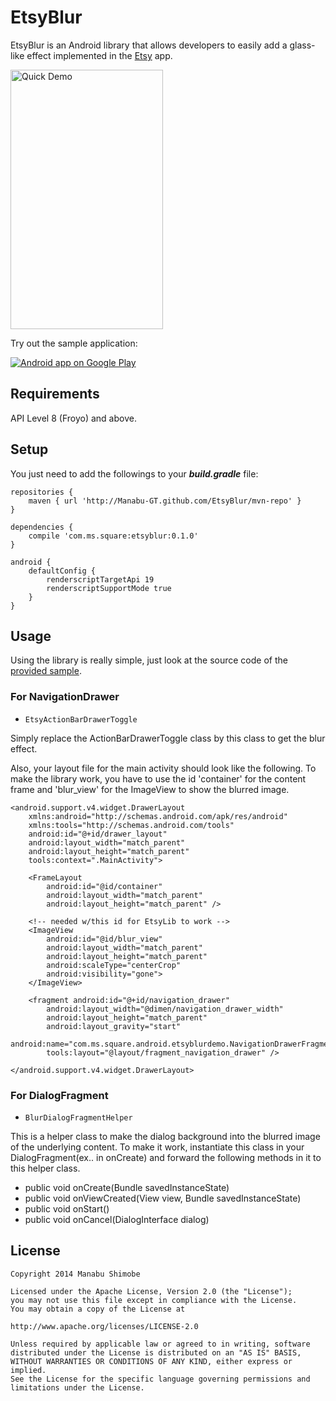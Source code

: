 EtsyBlur
===========

EtsyBlur is an Android library that allows developers to easily add a glass-like effect 
implemented in the [Etsy][1] app.

<img src="https://raw.github.com/Manabu-GT/EtsyBlur/master/art/readme_demo.gif" width=244 height=415 alt="Quick Demo">

Try out the sample application:

<a href="https://play.google.com/store/apps/details?id=com.ms.square.android.etsyblurdemo">
  <img alt="Android app on Google Play"
       src="https://developer.android.com/images/brand/en_app_rgb_wo_45.png" />
</a>

Requirements
-------------
API Level 8 (Froyo) and above.

Setup
------
You just need to add the followings to your ***build.gradle*** file:

```
repositories {
    maven { url 'http://Manabu-GT.github.com/EtsyBlur/mvn-repo' }
}

dependencies {
    compile 'com.ms.square:etsyblur:0.1.0'
}

android {
    defaultConfig {
        renderscriptTargetApi 19
        renderscriptSupportMode true
    }
}
```

Usage
------
Using the library is really simple, just look at the source code of the [provided sample][2].

### For NavigationDrawer

* `EtsyActionBarDrawerToggle`

Simply replace the ActionBarDrawerToggle class by this class to get the blur effect.

Also, your layout file for the main activity should look like the following.
To make the library work, you have to use the id 'container' for the content frame and 'blur_view'
for the ImageView to show the blurred image.

```
<android.support.v4.widget.DrawerLayout
    xmlns:android="http://schemas.android.com/apk/res/android"
    xmlns:tools="http://schemas.android.com/tools"
    android:id="@+id/drawer_layout"
    android:layout_width="match_parent"
    android:layout_height="match_parent"
    tools:context=".MainActivity">
    
    <FrameLayout
        android:id="@id/container"
        android:layout_width="match_parent"
        android:layout_height="match_parent" />

    <!-- needed w/this id for EtsyLib to work -->
    <ImageView
        android:id="@id/blur_view"
        android:layout_width="match_parent"
        android:layout_height="match_parent"
        android:scaleType="centerCrop"
        android:visibility="gone">
    </ImageView>

    <fragment android:id="@+id/navigation_drawer"
        android:layout_width="@dimen/navigation_drawer_width"
        android:layout_height="match_parent"
        android:layout_gravity="start"
        android:name="com.ms.square.android.etsyblurdemo.NavigationDrawerFragment"
        tools:layout="@layout/fragment_navigation_drawer" />

</android.support.v4.widget.DrawerLayout>
```

###  For DialogFragment

* `BlurDialogFragmentHelper`

This is a helper class to make the dialog background into the blurred image of the underlying content.
To make it work, instantiate this class in your DialogFragment(ex.. in onCreate) and 
forward the following methods in it to this helper class.

 - public void onCreate(Bundle savedInstanceState)
 - public void onViewCreated(View view, Bundle savedInstanceState)
 - public void onStart()
 - public void onCancel(DialogInterface dialog)

License
----------

    Copyright 2014 Manabu Shimobe

    Licensed under the Apache License, Version 2.0 (the "License");
    you may not use this file except in compliance with the License.
    You may obtain a copy of the License at

    http://www.apache.org/licenses/LICENSE-2.0

    Unless required by applicable law or agreed to in writing, software
    distributed under the License is distributed on an "AS IS" BASIS,
    WITHOUT WARRANTIES OR CONDITIONS OF ANY KIND, either express or implied.
    See the License for the specific language governing permissions and
    limitations under the License.

[1]: https://play.google.com/store/apps/details?id=com.etsy.android
[2]: https://github.com/Manabu-GT/EtsyBlur/tree/master/sample